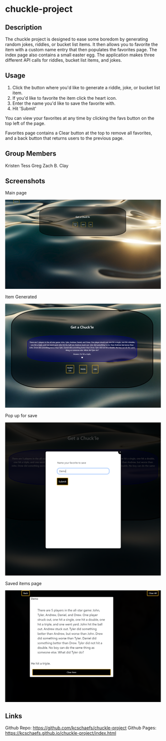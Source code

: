 # chuckle-project

## Description

The chuckle project is designed to ease some boredom by generating random jokes, riddles, or bucket list items. It then allows you to favorite the item with a custom name entry that then populates the favorites page. The index page also contains a small easter egg. The application makes three different API calls for riddles, bucket list items, and jokes. 

## Usage

1. Click the button where you'd like to generate a riddle, joke, or bucket list item.
2. If you'd like to favorite the item click the heart icon.
3. Enter the name you'd like to save the favorite with.
4. Hit 'Submit'

You can view your favorites at any time by clicking the favs button on the top left of the page. 

Favorites page contains a Clear button at the top to remove all favorites, and a back button that returns users to the previous page. 


## Group Members

Kristen
Tess
Greg
Zach B.
Clay

## Screenshots

Main page

![ ](https://raw.githubusercontent.com/kcschaefs/chuckle-project/treadme/assets/images/Capture.PNG)

Item Generated


![ ](https://raw.githubusercontent.com/kcschaefs/chuckle-project/treadme/assets/images/Capture2.PNG)

Pop up for save


![ ](https://raw.githubusercontent.com/kcschaefs/chuckle-project/treadme/assets/images/Capture3.PNG)

Saved items page


![ ](https://raw.githubusercontent.com/kcschaefs/chuckle-project/treadme/assets/images/Capture4.PNG)

## Links

Github Repo: https://github.com/kcschaefs/chuckle-project
Github Pages: https://kcschaefs.github.io/chuckle-project/index.html
